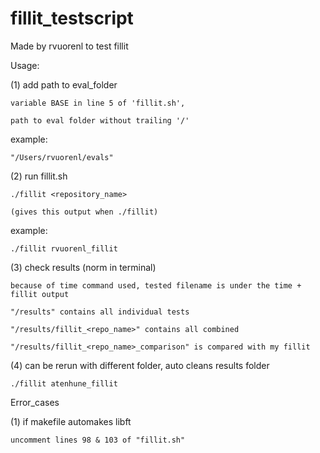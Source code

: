 # fillit_testscript

Made by rvuorenl to test fillit


Usage:

(1) add path to eval_folder

    variable BASE in line 5 of 'fillit.sh',
    
    path to eval folder without trailing '/'
    
example:

    "/Users/rvuorenl/evals"
    

(2) run fillit.sh

    ./fillit <repository_name>
    
    (gives this output when ./fillit)
    
example:

    ./fillit rvuorenl_fillit
    

(3) check results (norm in terminal)

    because of time command used, tested filename is under the time + fillit output
    
    "/results" contains all individual tests
    
    "/results/fillit_<repo_name>" contains all combined
    
    "/results/fillit_<repo_name>_comparison" is compared with my fillit
    

(4) can be rerun with different folder, auto cleans results folder

    ./fillit atenhune_fillit
    


Error_cases

(1) if makefile automakes libft

    uncomment lines 98 & 103 of "fillit.sh"
    
